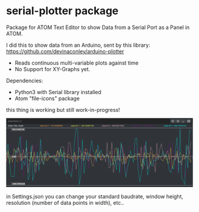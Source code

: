 # serial-plotter package

Package for ATOM Text Editor to show Data from a Serial Port as a Panel in ATOM.

I did this to show data from an Arduino, sent by this library: https://github.com/devinaconley/arduino-plotter

- Reads continuous multi-variable plots against time
- No Support for XY-Graphs yet.

Dependencies:

- Python3 with Serial library installed
- Atom "file-icons" package

this thing is working but still work-in-progress!

![alt text](https://github.com/agent-r/Serial-Plotter/blob/master/screenshot.png)

in Settings.json you can change your standard baudrate, window height, resolution (number of data points in width), etc..
